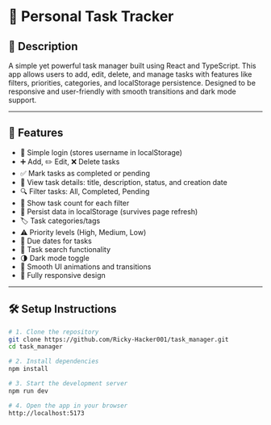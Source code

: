 # 📝 Personal Task Tracker

## 📖 Description

A simple yet powerful task manager built using React and TypeScript. This app allows users to add, edit, delete, and manage tasks with features like filters, priorities, categories, and localStorage persistence. Designed to be responsive and user-friendly with smooth transitions and dark mode support.

---

## 🚀 Features

- 🔐 Simple login (stores username in localStorage)
- ➕ Add, ✏️ Edit, ❌ Delete tasks
- ✅ Mark tasks as completed or pending
- 📄 View task details: title, description, status, and creation date
- 🔍 Filter tasks: All, Completed, Pending
- 🔢 Show task count for each filter
- 💾 Persist data in localStorage (survives page refresh)
- 🏷 Task categories/tags
- ⚠️ Priority levels (High, Medium, Low)
- 📅 Due dates for tasks
- 🔎 Task search functionality
- 🌗 Dark mode toggle
- 🎨 Smooth UI animations and transitions
- 📱 Fully responsive design

---

## 🛠 Setup Instructions

```bash
# 1. Clone the repository
git clone https://github.com/Ricky-Hacker001/task_manager.git
cd task_manager

# 2. Install dependencies
npm install

# 3. Start the development server
npm run dev

# 4. Open the app in your browser
http://localhost:5173
